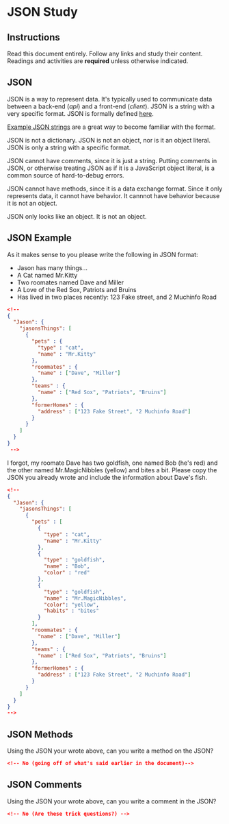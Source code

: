 # JSON Study

## Instructions

Read this document entirely. Follow any links and study their content. Readings
and activities are **required** unless otherwise indicated.

## JSON

JSON is a way to represent data. It's typically used to communicate data between
a back-end (*api*) and a front-end (*client*). JSON is a string with a very
specific format. JSON is formally defined [here](http://www.json.org/).

[Example JSON strings](http://json.org/example.html) are a great way to become
familiar with the format.

JSON is not a dictionary. JSON is not an object, nor is it an object literal.
JSON is only a string with a specific format.

JSON cannot have comments, since it is just a string. Putting comments in JSON,
or otherwise treating JSON as if it is a JavaScript object literal, is a common
source of hard-to-debug errors.

JSON cannot have methods, since it is a data exchange format. Since it only
represents data, it cannot have behavior. It cannnot have behavior because it is
not an object.

JSON only looks like an object. It is not an object.

## JSON Example

As it makes sense to you please write the following in JSON format:

-   Jason has many things...
-   A Cat named Mr.Kitty
-   Two roomates named Dave and Miller
-   A Love of the Red Sox, Patriots and Bruins
-   Has lived in two places recently: 123 Fake street, and 2 Muchinfo Road

```json
<!--
{
  "Jason": {
    "jasonsThings": [
      {
        "pets" : {
          "type" : "cat",
          "name" : "Mr.Kitty"
        },
        "roommates" : {
          "name" : ["Dave", "Miller"]
        },
        "teams" : {
          "name" : ["Red Sox", "Patriots", "Bruins"]
        },
        "formerHomes" : {
          "address" : ["123 Fake Street", "2 Muchinfo Road"]
        }
      }
    ]
  }
}
 -->
```

I forgot, my roomate Dave has two goldfish, one named Bob (he's red) and the
other named Mr.MagicNibbles (yellow) and bites a bit. Please copy the JSON you
already wrote and include the information about Dave's fish.

```json
<!--
{
  "Jason": {
    "jasonsThings": [
      {
        "pets" : [
          {
            "type" : "cat",
            "name" : "Mr.Kitty"
          },
          {
            "type" : "goldfish",
            "name" : "Bob",
            "color" : "red"
          },
          {
            "type" : "goldfish",
            "name" : "Mr.MagicNibbles",
            "color": "yellow",
            "habits" : "bites"
          }
        ],
        "roommates" : {
          "name" : ["Dave", "Miller"]
        },
        "teams" : {
          "name" : ["Red Sox", "Patriots", "Bruins"]
        },
        "formerHomes" : {
          "address" : ["123 Fake Street", "2 Muchinfo Road"]
        }
      }
    ]
  }
}
-->
```

## JSON Methods

Using the JSON your wrote above, can you write a method on the JSON?

```json
<!-- No (going off of what's said earlier in the document)-->
```

## JSON Comments

Using the JSON your wrote above, can you write a comment in the JSON?

```json
<!-- No (Are these trick questions?) -->
```
